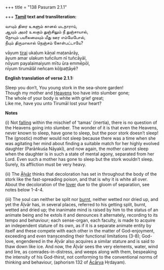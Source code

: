+++
title = "138 Pasuram 2.1.1"

+++
**[Tamil](/definition/tamil#history "show Tamil definitions") text and transliteration:**

வாயும் திரை உகளும் கானல் மடநாராய்,  
ஆயும் அமர் உலகும் துஞ்சிலும் நீ துஞ்சாயால்,  
நோயும் பயலைமையும் மீது ஊர எம்மேபோல்,  
நீயும் திருமாலால் நெஞ்சம் கோள்பட்டாயே?

vāyum [tirai](/definition/tirai#history "show tirai definitions") ukaḷum kāṉal maṭanārāy,  
āyum amar ulakum tuñcilum nī tuñcāyāl,  
nōyum payalaimaiyum mītu ūra emmēpōl,  
nīyum tirumālāl neñcam kōḷpaṭṭāyē?

**English translation of verse 2.1.1:**

Sleep you don‘t, You young stork in the sea-shore garden!  
Though my mother and [Heavens](/definition/heaven#history "show Heavens definitions") too have into slumber gone;  
The whole of your body is white with grief great;  
Like me, have you unto Tirumāl lost your heart?

**Notes**

\(i\) Not [falling](/definition/falling#history "show falling definitions") within the mischief of ‘tamas’ (inertia), there is no question of the Heavens going into slumber. The wonder of it is that even the Heavens, never known to sleep, have gone to sleep, but the poor stork doesn’t sleep! The (gnostic) mother would not sleep because there was a time when she was agitating her mind about finding a suitable match for her highly evolved daughter (Parāṅkuśa Nāyakī), and now again, the mother cannot sleep when the daughter is in such a state of mental agony, separated from her Lord. Even such a mother has gone to sleep but the stork wouldn’t sleep. Surely, its affliction must be very heavy.

\(ii\) The [Āḻvār](/definition/aḻvar#vaishnavism "show Āḻvār definitions") thinks that decoloration has set in throughout the body of the stork like the fast-spreading poison, and that is why it is white all over. About the decoloration of the [lover](/definition/lover#history "show lover definitions") due to the gloom of separation, see notes below 1-4-4.

\(iii\) The soul can neither be split nor [burnt](/definition/burning#history "show burnt definitions"), neither wetted nor dried up, and yet the Āḻvār has, in several places, referred to his getting split, burnt, wetted and dried up; the inanimate mind is raised by him to the status of an animate being and he extols it and denounces it alternately, recording to its tempo and behaviour; each sense-organ, each faculty, is made to acquire an independent stature of its own, as if it is a separate animate entity by itself and these compete with each other in the matter of God-enjoyment, exceeding and even transcending their functional limitations (3-8); God-love, engendered in the Āḻvār also acquires a similar stature and is said to thaw down like ice. And now, the Āḻvār sees the very elements, water, wind and lire, as comrades-in-distress, and weeps along with them, bespeaking the intensity of his God-thirst, not conforming to the conventional norms of thinking and behaviour, (aphorism 132 of [Ācārya](/definition/acarya#vaishnavism "show Ācārya definitions") Hṛdayam).


